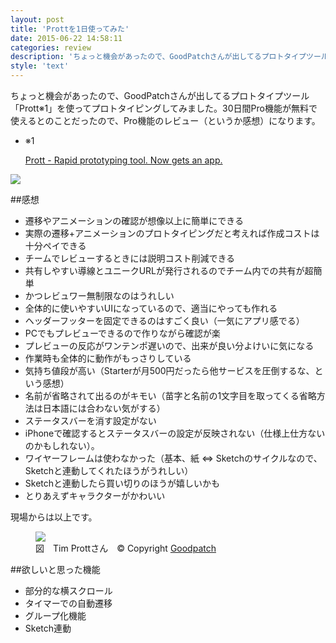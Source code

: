 ```yaml
---
layout: post
title: 'Prottを1日使ってみた'
date: 2015-06-22 14:58:11
categories: review
description: 'ちょっと機会があったので、GoodPatchさんが出してるプロトタイプツール「Prott」を使ってプロトタイピングしてみました。30日間Pro機能が無料で使えるとのことだったので、Pro機能のレビュー（というか感想）になります。'
style: 'text'
---
```


ちょっと機会があったので、GoodPatchさんが出してるプロトタイプツール「Prott<span class="super">※1</span>」を使ってプロトタイピングしてみました。30日間Pro機能が無料で使えるとのことだったので、Pro機能のレビュー（というか感想）になります。

<div class="SideMatter" style="top:363px;"><ul>
<li>
<p>※1</p>
<a href="https://prottapp.com/ja/">Prott - Rapid prototyping tool. Now gets an app.</a></li>
</ul></div>

![](http://ideyuta.com.s3.amazonaws.com/images/150622review-prott/app.png)

##感想

- 遷移やアニメーションの確認が想像以上に簡単にできる
- 実際の遷移+アニメーションのプロトタイピングだと考えれば作成コストは十分ペイできる
- チームでレビューするときには説明コスト削減できる
- 共有しやすい導線とユニークURLが発行されるのでチーム内での共有が超簡単
- かつレビュワー無制限なのはうれしい
- 全体的に使いやすいUIになっているので、適当にやっても作れる
- ヘッダーフッターを固定できるのはすごく良い（一気にアプリ感でる）
- PCでもプレビューできるので作りながら確認が楽
- プレビューの反応がワンテンポ遅いので、出来が良い分よけいに気になる
- 作業時も全体的に動作がもっさりしている
- 気持ち値段が高い（Starterが月500円だったら他サービスを圧倒するな、という感想）
- 名前が省略されて出るのがキモい（苗字と名前の1文字目を取ってくる省略方法は日本語には合わない気がする）
- ステータスバーを消す設定がない
- iPhoneで確認するとステータスバーの設定が反映されない（仕様上仕方ないのかもしれない）。
- ワイヤーフレームは使わなかった（基本、紙 ⇔ Sketchのサイクルなので、Sketchと連動してくれたほうがうれしい）
- Sketchと連動したら買い切りのほうが嬉しいかも
- とりあえずキャラクターがかわいい

現場からは以上です。

<figure>
<img src="http://ideyuta.com.s3.amazonaws.com/images/150622review-prott/new.png">
<figcaption>図　Tim Prottさん　&copy; Copyright <a href="http://goodpatch.com/jp">Goodpatch</a></figcaption>
</figure>

##欲しいと思った機能

- 部分的な横スクロール
- タイマーでの自動遷移
- グループ化機能
- Sketch連動
